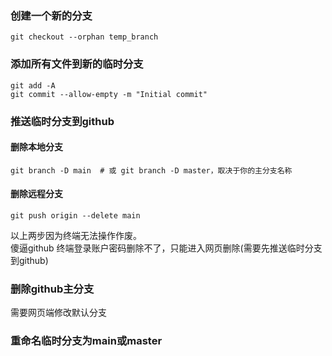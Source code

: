 ### 创建一个新的分支
`git checkout --orphan temp_branch`

### 添加所有文件到新的临时分支
```shell
git add -A
git commit --allow-empty -m "Initial commit"
```

### 推送临时分支到github

#### 删除本地分支
```shell 
git branch -D main  # 或 git branch -D master，取决于你的主分支名称
```
#### 删除远程分支
```shell
git push origin --delete main
```
以上两步因为终端无法操作作废。  
傻逼github 终端登录账户密码删除不了，只能进入网页删除(需要先推送临时分支到github)

### 删除github主分支
需要网页端修改默认分支

### 重命名临时分支为main或master